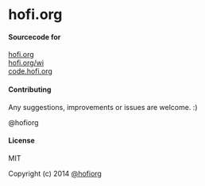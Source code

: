 hofi.org
========

#### Sourcecode for 

[hofi.org](http://hofi.org)<br/>
[hofi.org/wi](http://hofi.org/wi)<br/>
[code.hofi.org](http://code.hofi.org)<br/>

#### Contributing

Any suggestions, improvements or issues are welcome. :)

@hofiorg

#### License

MIT

Copyright (c) 2014 [@hofiorg](https://github.com/hofiorg)

